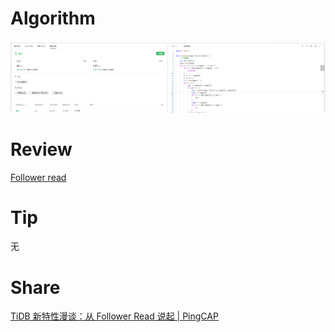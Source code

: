 # Algorithm

![算法](../../images/temp/ricardoyu-2023-08-06-lc.png "算法")

# Review

[Follower read](https://martinfowler.com/articles/patterns-of-distributed-systems/follower-reads.html)

# Tip

无

# Share

[TiDB 新特性漫谈：从 Follower Read 说起 | PingCAP](https://cn.pingcap.com/blog/follower-read-the-new-features-of-tidb)

